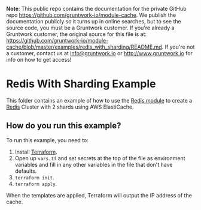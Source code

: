 **Note**: This public repo contains the documentation for the private GitHub repo <https://github.com/gruntwork-io/module-cache>.
We publish the documentation publicly so it turns up in online searches, but to see the source code, you must be a Gruntwork customer.
If you're already a Gruntwork customer, the original source for this file is at: <https://github.com/gruntwork-io/module-cache/blob/master/examples/redis_with_sharding/README.md>.
If you're not a customer, contact us at <info@gruntwork.io> or <http://www.gruntwork.io> for info on how to get access!

# Redis With Sharding Example

This folder contains an example of how to use the [Redis module](/modules/redis) to create a [Redis](http://redis.io/) Cluster with 2 shards using AWS ElastiCache.

## How do you run this example?

To run this example, you need to:

1. Install [Terraform](https://www.terraform.io/).
1. Open up `vars.tf` and set secrets at the top of the file as environment variables and fill in any other variables in
   the file that don't have defaults. 
1. `terraform init`.
1. `terraform apply`.

When the templates are applied, Terraform will output the IP address of the cache.